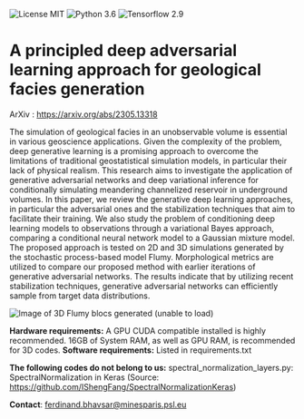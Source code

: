 
![License MIT](https://img.shields.io/badge/license-MIT-informational)
![Python 3.6](https://img.shields.io/badge/python-3.8-green.svg)
![Tensorflow 2.9](https://img.shields.io/badge/tensorflow-2.9-orange)

# A principled deep adversarial learning approach for geological facies generation

ArXiv : https://arxiv.org/abs/2305.13318

The simulation of geological facies in an unobservable volume is essential in various geoscience applications. Given the complexity of the problem, deep generative learning is a promising approach to overcome the limitations of traditional geostatistical simulation models, in particular their lack of physical realism. This research aims to investigate the application of generative adversarial networks and deep variational inference for conditionally simulating meandering channelized reservoir in underground volumes. In this paper, we review the generative deep learning approaches, in particular the adversarial ones and the stabilization techniques that aim to facilitate their training. We also study the problem of conditioning deep learning models to observations through a variational Bayes approach, comparing a conditional neural network model to a Gaussian mixture model.
The proposed approach is tested on 2D and 3D simulations generated by the stochastic process-based model Flumy. Morphological metrics are utilized to compare our proposed method with earlier iterations of generative adversarial networks. The results indicate that by utilizing recent stabilization techniques, generative adversarial networks can efficiently sample from target data distributions.

![Image of 3D Flumy blocs generated (unable to load)](https://github.com/Pumafi/principled_dlgeo/edit/main/images/bloc_3d.jpg?raw=true)

**Hardware requirements:** A GPU CUDA compatible installed is highly recommended. 16GB of System RAM, as well as GPU RAM, is recommended for 3D codes.
**Software requirements:** Listed in requirements.txt

**The following codes do not belong to us:** spectral_normalization_layers.py: SpectralNormalization in Keras (Source: https://github.com/IShengFang/SpectralNormalizationKeras)

**Contact**: ferdinand.bhavsar@minesparis.psl.eu
